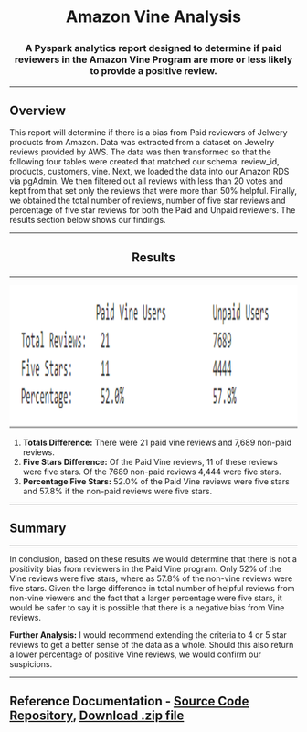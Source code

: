 # **<p align="center">Amazon Vine Analysis</p>**

### **<p align="center">A Pyspark analytics report designed to determine if paid reviewers in the Amazon Vine Program are more or less likely to provide a positive review.</p>**

---
## Overview
This report will determine if there is a bias from Paid reviewers of Jelwery products from Amazon. Data was extracted from a dataset on Jewelry reviews provided by AWS. The data was then transformed so that the following four tables were created that matched our schema: review_id, products, customers, vine. Next, we loaded the data into our Amazon RDS via pgAdmin. We then filtered out all reviews with less than 20 votes and kept from that set only the reviews that were more than 50% helpful. Finally, we obtained the total number of reviews, number of five star reviews and percentage of five star reviews for both the Paid and Unpaid reviewers. The results section below shows our findings.

---
## **<p align="center">Results</p>**
---

<p align="center">
   <img width="750" height="250" src="https://github.com/Jamesrx33/Amazon_Vine_Analysis/blob/main/Resources/Results%20Table.png?raw=true">
</p>

1. **Totals Difference:** There were 21 paid vine reviews and 7,689 non-paid reviews.
2. **Five Stars Difference:** Of the Paid Vine reviews, 11 of these reviews were five stars. Of the 7689 non-paid reviews 4,444 were five stars.
3. **Percentage Five Stars:** 52.0% of the Paid Vine reviews were five stars and 57.8% if the non-paid reviews were five stars.

---
## Summary
---
In conclusion, based on these results we would determine that there is not a positivity bias from reviewers in the Paid Vine program. Only 52% of the Vine reviews were five stars, where as 57.8% of the non-vine reviews were five stars. Given the large difference in total number of helpful reviews from non-vine viewers and the fact that a larger percentage were five stars, it would be safer to say it is possible that there is a negative bias from Vine reviews.

**Further Analysis:** I would recommend extending the criteria to 4 or 5 star reviews to get a better sense of the data as a whole. Should this also return a lower percentage of positive Vine reviews, we would confirm our suspicions.

---

## Reference Documentation - [Source Code Repository](https://github.com/Jamesrx33/Amazon_Vine_Analysis), [Download .zip file](https://github.com/Jamesrx33/Amazon_Vine_Analysis/archive/refs/heads/main.zip)

